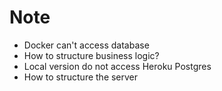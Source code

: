 # Note
- Docker can't access database
- How to structure business logic?
- Local version do not access Heroku Postgres 
- How to structure the server
